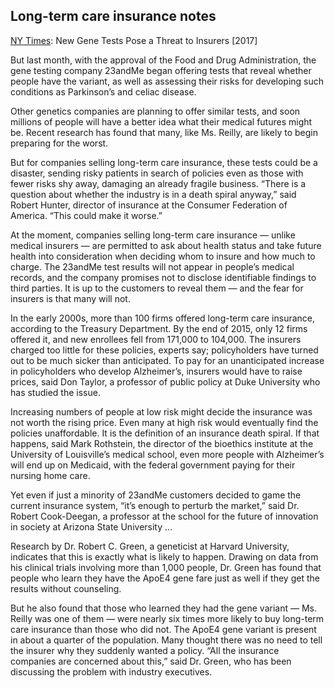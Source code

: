 ## Long-term care insurance notes

[NY Times](https://archive.is/rhiRN#selection-691.0-691.40): New Gene Tests Pose a Threat to Insurers [2017]

But last month, with the approval of the Food and Drug Administration, the gene testing company 23andMe began offering tests that reveal whether people have the variant, as well as assessing their risks for developing such conditions as Parkinson’s and celiac disease.

Other genetics companies are planning to offer similar tests, and soon millions of people will have a better idea what their medical futures might be. Recent research has found that many, like Ms. Reilly, are likely to begin preparing for the worst.

But for companies selling long-term care insurance, these tests could be a disaster, sending risky patients in search of policies even as those with fewer risks shy away, damaging an already fragile business. “There is a question about whether the industry is in a death spiral anyway,” said Robert Hunter, director of insurance at the Consumer Federation of America. “This could make it worse.”

At the moment, companies selling long-term care insurance — unlike medical insurers — are permitted to ask about health status and take future health into consideration when deciding whom to insure and how much to charge.
The 23andMe test results will not appear in people’s medical records, and the company promises not to disclose identifiable findings to third parties. It is up to the customers to reveal them — and the fear for insurers is that many will not.

In the early 2000s, more than 100 firms offered long-term care insurance, according to the Treasury Department. By the end of 2015, only 12 firms offered it, and new enrollees fell from 171,000 to 104,000.
The insurers charged too little for these policies, experts say; policyholders have turned out to be much sicker than anticipated. To pay for an unanticipated increase in policyholders who develop Alzheimer’s, insurers would have to raise prices, said Don Taylor, a professor of public policy at Duke University who has studied the issue.

Increasing numbers of people at low risk might decide the insurance was not worth the rising price. Even many at high risk would eventually find the policies unaffordable. It is the definition of an insurance death spiral.
If that happens, said Mark Rothstein, the director of the bioethics institute at the University of Louisville’s medical school, even more people with Alzheimer’s will end up on Medicaid, with the federal government paying for their nursing home care.

Yet even if just a minority of 23andMe customers decided to game the current insurance system, “it’s enough to perturb the market,” said Dr. Robert Cook-Deegan, a professor at the school for the future of innovation in society at Arizona State University ...

Research by Dr. Robert C. Green, a geneticist at Harvard University, indicates that this is exactly what is likely to happen. Drawing on data from his clinical trials involving more than 1,000 people, Dr. Green has found that people who learn they have the ApoE4 gene fare just as well if they get the results without counseling.

But he also found that those who learned they had the gene variant — Ms. Reilly was one of them — were nearly six times more likely to buy long-term care insurance than those who did not. The ApoE4 gene variant is present in about a quarter of the population. Many thought there was no need to tell the insurer why they suddenly wanted a policy. “All the insurance companies are concerned about this,” said Dr. Green, who has been discussing the problem with industry executives.
